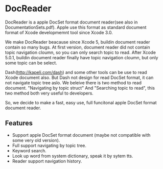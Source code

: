 DocReader
=========
DocReader is a apple DocSet format document reader(see also in DocumentationSets.pdf). Apple use this format as standard document format of Xcode developmemnt tool since Xcode 3.0. 

We make DocReader beacause since Xcode 5, buildin document reader contain so many bugs. At first version,  document reader did not contain topic navigation cloumn, so you can only search topic to read. After Xcode 5.0.1, buildin document reader finally have topic navigation cloumn, but only some topic can be select.

Dash(http://kapeli.com/dash) and some other tools can be use to read Xcode document also. But Dash not design for read DocSet format, it can not navigate topic tree aslo. We beleive there is two method to read document. "Navigating by topic struct" And "Searching topic to read", this two method both very useful to developers.

So, we decide to make a fast, easy use, full funcitonal apple DocSet format document reader.

## Features

* Support apple DocSet format document (maybe not compatible with some very old version).
* Full support navigating by topic tree.
* Keyword search.
* Look up word from system dictionary, speak it by sytem tts.
* Reader support navigation history.
